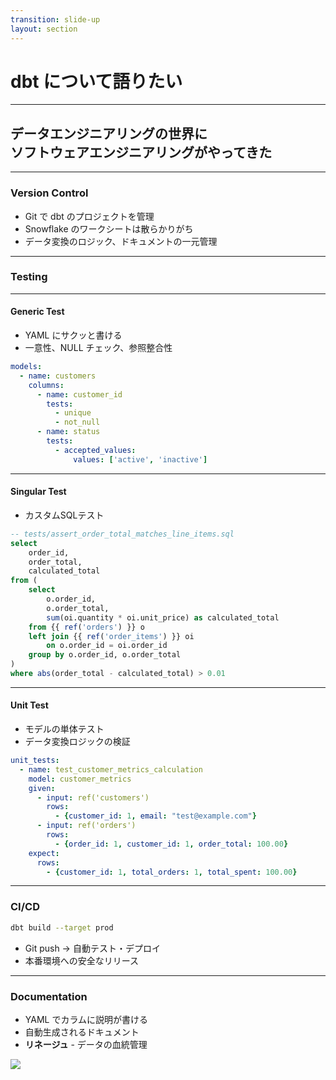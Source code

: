 ```yaml
---
transition: slide-up
layout: section
---
```


# dbt について語りたい

---

## データエンジニアリングの世界に<br>ソフトウェアエンジニアリングがやってきた

---

### Version Control



- Git で dbt のプロジェクトを管理
- Snowflake のワークシートは散らかりがち
- データ変換のロジック、ドキュメントの一元管理



---

### Testing

---

#### Generic Test



- YAML にサクッと書ける
- 一意性、NULL チェック、参照整合性

```yaml
models:
  - name: customers
    columns:
      - name: customer_id
        tests:
          - unique
          - not_null
      - name: status
        tests:
          - accepted_values:
              values: ['active', 'inactive']
```

---

#### Singular Test

- カスタムSQLテスト

```sql
-- tests/assert_order_total_matches_line_items.sql
select
    order_id,
    order_total,
    calculated_total
from (
    select
        o.order_id,
        o.order_total,
        sum(oi.quantity * oi.unit_price) as calculated_total
    from {{ ref('orders') }} o
    left join {{ ref('order_items') }} oi
        on o.order_id = oi.order_id
    group by o.order_id, o.order_total
)
where abs(order_total - calculated_total) > 0.01
```

---

#### Unit Test

- モデルの単体テスト
- データ変換ロジックの検証

```yaml
unit_tests:
  - name: test_customer_metrics_calculation
    model: customer_metrics
    given:
      - input: ref('customers')
        rows:
          - {customer_id: 1, email: "test@example.com"}
      - input: ref('orders')
        rows:
          - {order_id: 1, customer_id: 1, order_total: 100.00}
    expect:
      rows:
        - {customer_id: 1, total_orders: 1, total_spent: 100.00}
```

---

### CI/CD

```bash
dbt build --target prod
```

- Git push → 自動テスト・デプロイ
- 本番環境への安全なリリース

---

### Documentation

- YAML でカラムに説明が書ける
- 自動生成されるドキュメント
- **リネージュ** - データの血統管理

<img src="/dbt-docs.png" class="mx-auto" />
